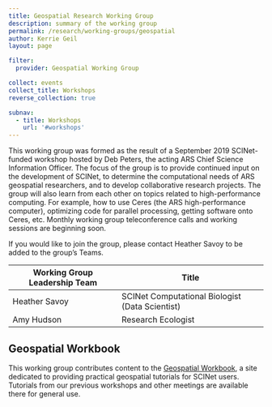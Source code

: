 ```yaml
---
title: Geospatial Research Working Group
description: summary of the working group
permalink: /research/working-groups/geospatial
author: Kerrie Geil
layout: page

filter:
  provider: Geospatial Working Group

collect: events
collect_title: Workshops
reverse_collection: true

subnav:
  - title: Workshops
    url: '#workshops'
---
```



This working group was formed as the result of a September 2019 SCINet-funded workshop hosted by Deb Peters, the acting ARS Chief Science Information Officer. The focus of the group is to provide continued input on the development of SCINet, to determine the computational needs of ARS geospatial researchers, and to develop collaborative research projects. The group will also learn from each other on topics related to high-performance computing. For example, how to use Ceres (the ARS high-performance computer), optimizing code for parallel processing, getting software onto Ceres, etc. Monthly working group teleconference calls and working sessions are beginning soon. 

If you would like to join the group, please contact Heather Savoy to be added to the group’s Teams.

**Working Group Leadership Team** | **Title** 
---|---
Heather Savoy | SCINet Computational Biologist (Data Scientist) 
Amy Hudson | Research Ecologist

## Geospatial Workbook
This working group contributes content to the 
[Geospatial Workbook](https://geospatial.101workbook.org), a site dedicated to
providing practical geospatial tutorials for SCINet users. Tutorials
from our previous workshops and other meetings are available there for general use.

